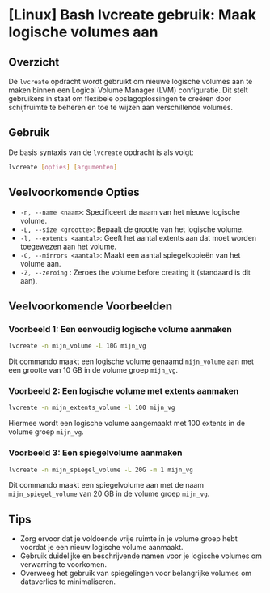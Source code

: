 # [Linux] Bash lvcreate gebruik: Maak logische volumes aan

## Overzicht
De `lvcreate` opdracht wordt gebruikt om nieuwe logische volumes aan te maken binnen een Logical Volume Manager (LVM) configuratie. Dit stelt gebruikers in staat om flexibele opslagoplossingen te creëren door schijfruimte te beheren en toe te wijzen aan verschillende volumes.

## Gebruik
De basis syntaxis van de `lvcreate` opdracht is als volgt:

```bash
lvcreate [opties] [argumenten]
```

## Veelvoorkomende Opties
- `-n, --name <naam>`: Specificeert de naam van het nieuwe logische volume.
- `-L, --size <grootte>`: Bepaalt de grootte van het logische volume.
- `-l, --extents <aantal>`: Geeft het aantal extents aan dat moet worden toegewezen aan het volume.
- `-C, --mirrors <aantal>`: Maakt een aantal spiegelkopieën van het volume aan.
- `-Z, --zeroing` : Zeroes the volume before creating it (standaard is dit aan).

## Veelvoorkomende Voorbeelden

### Voorbeeld 1: Een eenvoudig logische volume aanmaken
```bash
lvcreate -n mijn_volume -L 10G mijn_vg
```
Dit commando maakt een logische volume genaamd `mijn_volume` aan met een grootte van 10 GB in de volume groep `mijn_vg`.

### Voorbeeld 2: Een logische volume met extents aanmaken
```bash
lvcreate -n mijn_extents_volume -l 100 mijn_vg
```
Hiermee wordt een logische volume aangemaakt met 100 extents in de volume groep `mijn_vg`.

### Voorbeeld 3: Een spiegelvolume aanmaken
```bash
lvcreate -n mijn_spiegel_volume -L 20G -m 1 mijn_vg
```
Dit commando maakt een spiegelvolume aan met de naam `mijn_spiegel_volume` van 20 GB in de volume groep `mijn_vg`.

## Tips
- Zorg ervoor dat je voldoende vrije ruimte in je volume groep hebt voordat je een nieuw logische volume aanmaakt.
- Gebruik duidelijke en beschrijvende namen voor je logische volumes om verwarring te voorkomen.
- Overweeg het gebruik van spiegelingen voor belangrijke volumes om dataverlies te minimaliseren.